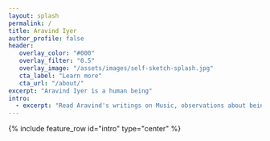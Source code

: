 ```yaml
---
layout: splash
permalink: /
title: Aravind Iyer
author_profile: false
header:
   overlay_color: "#000"
   overlay_filter: "0.5"
   overlay_image: "/assets/images/self-sketch-splash.jpg"
   cta_label: "Learn more"
   cta_url: "/about/"
excerpt: "Aravind Iyer is a human being"
intro:
  - excerpt: "Read Aravind's writings on Music, observations about being human and posts on personal events"
---
```


{% include feature_row id="intro" type="center" %}


